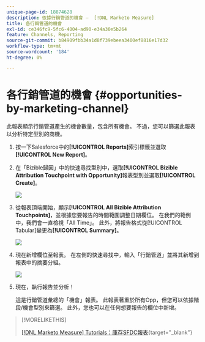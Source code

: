 ```yaml
---
unique-page-id: 18874628
description: 依據行銷管道的機會 —  [!DNL Marketo Measure]
title: 各行銷管道的機會
exl-id: ce346fc9-5fc6-4004-ad90-e34a30e5b264
feature: Channels, Reporting
source-git-commit: b84909fbb34a1d8f739ebeea3400ef8816e17d32
workflow-type: tm+mt
source-wordcount: '184'
ht-degree: 0%

---
```


# 各行銷管道的機會 {#opportunities-by-marketing-channel}

此報表顯示行銷管道產生的機會數量，包含所有機會。 不過，您可以篩選此報表以分析特定型別的商機。

1. 按一下Salesforce中的&#x200B;**[!UICONTROL Reports]**&#x200B;索引標籤並選取&#x200B;**[!UICONTROL New Report]**。

1. 在「Bizible歸因」中的快速尋找型別中，選取&#x200B;**[!UICONTROL Bizible Attribution Touchpoint with Opportunity]**&#x200B;報表型別並選取&#x200B;**[!UICONTROL Create]**。

   ![](assets/1-2.jpg)

1. 從報表頂端開始，顯示&#x200B;**[!UICONTROL All Bizible Attribution Touchpoints]**，並根據您要報告的時間範圍調整日期欄位。 在我們的範例中，我們會一直檢視「All Time」。 此外，將報告格式從[!UICONTROL Tabular]變更為&#x200B;**[!UICONTROL Summary]**。

   ![](assets/2-2.jpg)

1. 現在新增欄位至報表。 在左側的快速尋找中，輸入「行銷管道」並將其新增到報表中的摘要分組。

   ![](assets/3-2.jpg)

1. 現在，執行報告並分析！

   這是行銷管道彙總的「機會」報表。 此報表著重於所有Opp，但您可以依據階段/機會型別來篩選。 此外，您也可以在任何想要報告的欄位中新增。

>[!MORELIKETHIS]
>
>[[!DNL Marketo Measure] Tutorials：庫存SFDC報表](https://experienceleague.adobe.com/en/docs/marketo-measure-learn/tutorials/onboarding/marketo-measure-102/stock-salesforce-reports){target="_blank"}
